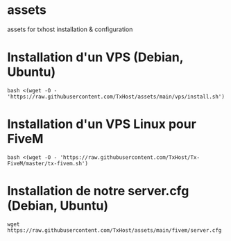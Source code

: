 # assets
assets for txhost installation &amp; configuration

# Installation d'un VPS (Debian, Ubuntu)
```
bash <(wget -O - 'https://raw.githubusercontent.com/TxHost/assets/main/vps/install.sh')
```

# Installation d'un VPS Linux pour FiveM 
```
bash <(wget -O - 'https://raw.githubusercontent.com/TxHost/Tx-FiveM/master/tx-fivem.sh')
```

# Installation de notre server.cfg (Debian, Ubuntu)
```
wget https://raw.githubusercontent.com/TxHost/assets/main/fivem/server.cfg
```
